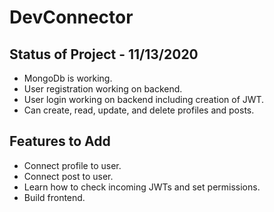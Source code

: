 # DevConnector

## Status of Project - 11/13/2020

- MongoDb is working.
- User registration working on backend.
- User login working on backend including creation of JWT.
- Can create, read, update, and delete profiles and posts.

## Features to Add

- Connect profile to user.
- Connect post to user.
- Learn how to check incoming JWTs and set permissions.
- Build frontend.
